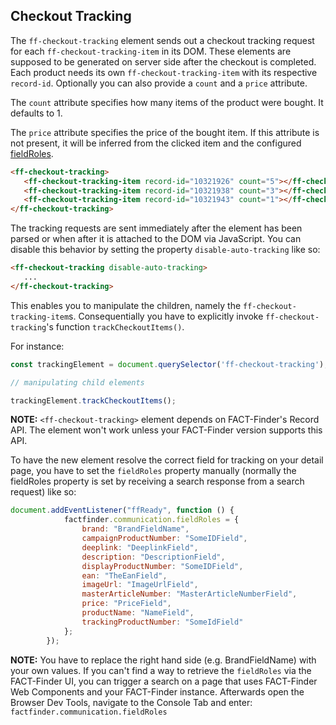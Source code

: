 ## Checkout Tracking

The `ff-checkout-tracking` element sends out a checkout tracking request
for each `ff-checkout-tracking-item` in its DOM. These elements are supposed
to be generated on server side after the checkout is completed.
Each product needs its own `ff-checkout-tracking-item` with its respective
`record-id`. Optionally you can also provide a `count` and a `price` attribute.

The `count` attribute specifies how many items of the product were bought. It defaults to 1.

The `price` attribute specifies the price of the bought item. If this attribute is not present, it will be inferred from the clicked item and the configured [fieldRoles](/documentation/1.x/field-roles).

```HTML
<ff-checkout-tracking>
   <ff-checkout-tracking-item record-id="10321926" count="5"></ff-checkout-tracking-item>
   <ff-checkout-tracking-item record-id="10321938" count="3"></ff-checkout-tracking-item>
   <ff-checkout-tracking-item record-id="10321943" count="1"></ff-checkout-tracking-item>
</ff-checkout-tracking>
```
The tracking requests are sent immediately after the element has been parsed
or when after it is attached to the DOM via JavaScript. You can disable
this behavior by setting the property `disable-auto-tracking` like so:

```HTML
<ff-checkout-tracking disable-auto-tracking>
   ...
</ff-checkout-tracking>
```
This enables you to manipulate the children, namely the
`ff-checkout-tracking-item`s. Consequentially you have to explicitly
invoke `ff-checkout-tracking`'s function `trackCheckoutItems()`.

For instance:
```Javascript
const trackingElement = document.querySelector('ff-checkout-tracking');

// manipulating child elements

trackingElement.trackCheckoutItems();
```

**NOTE:** `<ff-checkout-tracking>` element depends on FACT-Finder's Record API.
The element won't work unless your FACT-Finder version supports this API.

To have the new element resolve the correct field for tracking on your
detail page, you have to set the `fieldRoles` property manually (normally
the fieldRoles property is set by receiving a search response from a
search request) like so:

```Javascript
document.addEventListener("ffReady", function () {
            factfinder.communication.fieldRoles = {
                brand: "BrandFieldName",
                campaignProductNumber: "SomeIDField",
                deeplink: "DeeplinkField",
                description: "DescriptionField",
                displayProductNumber: "SomeIDField",
                ean: "TheEanField",
                imageUrl: "ImageUrlField",
                masterArticleNumber: "MasterArticleNumberField",
                price: "PriceField",
                productName: "NameField",
                trackingProductNumber: "SomeIdField"
            };
        });
```

**NOTE:** You have to replace the right hand side (e.g. BrandFieldName)
with your own values. If you can't find a way to retrieve the `fieldRoles`
via the FACT-Finder UI, you can trigger a search on a page that uses
FACT-Finder Web Components and your FACT-Finder instance. Afterwards open the
Browser Dev Tools, navigate to the Console Tab and enter:
`factfinder.communication.fieldRoles`

